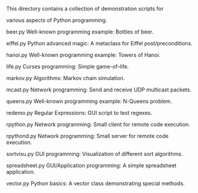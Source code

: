 This directory contains a collection of demonstration scripts for

various aspects of Python programming.

beer.py           Well-known programming example: Bottles of beer.

eiffel.py         Python advanced magic: A metaclass for Eiffel post/preconditions.

hanoi.py          Well-known programming example: Towers of Hanoi.

life.py           Curses programming: Simple game-of-life.

markov.py         Algorithms: Markov chain simulation.

mcast.py          Network programming: Send and receive UDP multicast packets.

queens.py         Well-known programming example: N-Queens problem.

redemo.py         Regular Expressions: GUI script to test regexes.

rpython.py        Network programming: Small client for remote code execution.

rpythond.py       Network programming: Small server for remote code execution.

sortvisu.py       GUI programming: Visualization of different sort algorithms.

spreadsheet.py    GUI/Application programming: A simple spreadsheet application.

vector.py         Python basics: A vector class demonstrating special methods.
